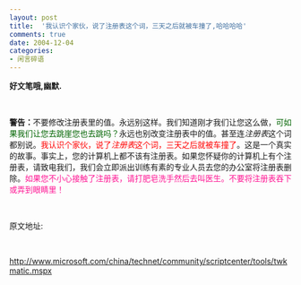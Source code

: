 ```yaml
---
layout: post
title:  '我认识个家伙，说了注册表这个词，三天之后就被车撞了,哈哈哈哈'
comments: true
date: 2004-12-04
categories:
- 闲言碎语
---
```


<p><strong>好文笔哦,幽默.</strong></p>
<br /><p><strong>警告：</strong>不要修改注册表里的值。永远别这样。我们知道刚才我们让您这么做，<font color="#006400">可如果我们让您去跳崖您也去跳吗？</font>永远也别改变注册表中的值。甚至连<i>注册表</i>这个词都别说。<font color="#ff0000">我认识个家伙，说了<i>注册表</i>这个词，三天之后就被车撞了</font>。这是一个真实的故事。事实上，您的计算机上都不该有注册表。如果您怀疑你的计算机上有个注册表，请致电我们，我们会立即派出训练有素的专业人员去您的办公室将注册表删除。<font color="#ff1493">如果您不小心接触了注册表，请打肥皂洗手然后去叫医生。不要将注册表吞下或弄到眼睛里！</font></p>
<br /><p>原文地址:</p>
<br /><p><a href="http://www.microsoft.com/china/technet/community/scriptcenter/tools/twkmatic.mspx">http://www.microsoft.com/china/technet/community/scriptcenter/tools/twkmatic.mspx</a></p>				
